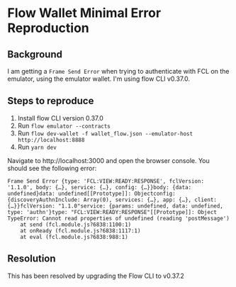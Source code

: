 # Flow Wallet Minimal Error Reproduction

## Background

I am getting a `Frame Send Error` when trying to authenticate with FCL on the emulator, using the emulator wallet. I'm using flow CLI v0.37.0. 

## Steps to reproduce

1. Install flow CLI version 0.37.0
2. Run `flow emulator --contracts`
3. Run `flow dev-wallet -f wallet_flow.json --emulator-host http://localhost:8888`
4. Run `yarn dev`

Navigate to http://localhost:3000 and open the browser console. You should see the following error:

```
Frame Send Error {type: 'FCL:VIEW:READY:RESPONSE', fclVersion: '1.1.0', body: {…}, service: {…}, config: {…}}body: {data: undefined}data: undefined[[Prototype]]: Objectconfig: {discoveryAuthnInclude: Array(0), services: {…}, app: {…}, client: {…}}fclVersion: "1.1.0"service: {params: undefined, data: undefined, type: 'authn'}type: "FCL:VIEW:READY:RESPONSE"[[Prototype]]: Object TypeError: Cannot read properties of undefined (reading 'postMessage')
    at send (fcl.module.js?6838:1100:1)
    at onReady (fcl.module.js?6838:1117:1)
    at eval (fcl.module.js?6838:988:1)
```

## Resolution

This has been resolved by upgrading the Flow CLI to v0.37.2
